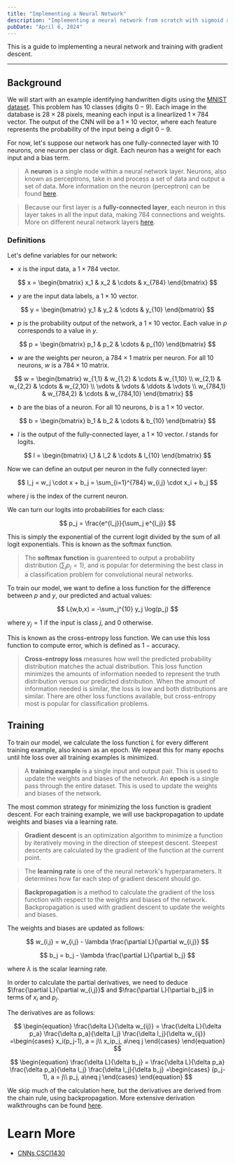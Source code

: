 ```yaml
---
title: "Implementing a Neural Network"
description: "Implementing a neural network from scratch with sigmoid and softmax activations using Python."
pubDate: "April 6, 2024"
---
```


This is a guide to implementing a neural network and training with gradient descent.

<hr>

## Background

We will start with an example identifying handwritten digits using the [MNIST dataset](https://en.wikipedia.org/wiki/MNIST_database). This problem has 10 classes (digits $0-9$). Each image in the database is $28 \times 28$ pixels, meaning each input is a linearlized $1 \times 784$ vector. The output of the CNN will be a $1 \times 10$ vector, where each feature represents the probability of the input being a digit $0-9$.

For now, let's suppose our network has one fully-connected layer with 10 neurons, one neuron per class or digit. Each neuron has a weight for each input and a bias term.

> A **neuron** is a single node within a neural network layer. Neurons, also known as perceptrons, take in and process a set of data and output a set of data. More information on the neuron (perceptron) can be found [here](/writing/neural-networks#perceptrons).

> Because our first layer is a **fully-connected layer**, each neuron in this layer takes in all the input data, making 784 connections and weights. More on different neural network layers [here](/writing/nn-layers).

### Definitions

Let's define variables for our network:

- $x$ is the input data, a $1 \times 784$ vector.

$$
x = \begin{bmatrix} x_1 & x_2 & \cdots & x_{784} \end{bmatrix}
$$

- $y$ are the input data labels, a $1 \times 10$ vector.

$$
y = \begin{bmatrix} y_1 & y_2 & \cdots & y_{10} \end{bmatrix}
$$

- $p$ is the probability output of the network, a $1 \times 10$ vector. Each value in $p$ corresponds to a value in $y$.

$$
p = \begin{bmatrix} p_1 & p_2 & \cdots & p_{10} \end{bmatrix}
$$

- $w$ are the weights per neuron, a $784 \times 1$ matrix per neuron. For all 10 neurons, $w$ is a $784 \times 10$ matrix.

$$
w = \begin{bmatrix}
w_{1,1} & w_{1,2} & \cdots & w_{1,10} \\
w_{2,1} & w_{2,2} & \cdots & w_{2,10} \\
\vdots & \vdots & \ddots & \vdots \\
w_{784,1} & w_{784,2} & \cdots & w_{784,10}
\end{bmatrix}
$$

- $b$ are the bias of a neuron. For all 10 neurons, $b$ is a $1 \times 10$ vector.

$$
b = \begin{bmatrix} b_1 & b_2 & \cdots & b_{10} \end{bmatrix}
$$

- $l$ is the output of the fully-connected layer, a $1 \times 10$ vector. $l$ stands for logits.

$$
l = \begin{bmatrix} l_1 & l_2 & \cdots & l_{10} \end{bmatrix}
$$

Now we can define an output per neuron in the fully connected layer:

$$
l_j = w_j \cdot x + b_j = \sum_{i=1}^{784} w_{i,j} \cdot x_i + b_j
$$

where $j$ is the index of the current neuron.

We can turn our logits into probabilities for each class:

$$
p_j = \frac{e^{l_j}}{\sum_j e^{l_j}}
$$

This is simply the exponential of the current logit divided by the sum of all logit exponentials. This is known as the softmax function.

> The **softmax function** is guarenteed to output a probability distribution ($\sum_j p_j = 1$), and is popular for determining the best class in a classification problem for convolutional neural networks.

To train our model, we want to define a loss function for the difference between $p$ and $y$, our predicted and actual values:

$$
L(w,b,x) = -\sum_j^{10} y_j \log(p_j)
$$

where $y_j = 1$ if the input is class $j$, and $0$ otherwise.

This is known as the cross-entropy loss function. We can use this loss function to compute error, which is defined as $1 - \text{accuracy}$.

> **Cross-entropy loss** measures how well the predicted probability distribution matches the actual distribution. This loss function minimizes the amounts of information needed to represent the truth distribution versus our predicted distribution. When the amount of information needed is similar, the loss is low and both distributions are similar. There are other loss functions available, but cross-entropy most is popular for classification problems.

## Training

To train our model, we calculate the loss function $L$ for every different training example, also known as an epoch. We repeat this for many epochs until hte loss over all training examples is minimized.

> A **training example** is a single input and output pair. This is used to update the weights and biases of the network.
> An **epoch** is a single pass through the entire dataset. This is used to update the weights and biases of the network.

The most common strategy for minimizing the loss function is gradient descent. For each training example, we will use backpropagation to update weights and biases via a learning rate.

> **Gradient descent** is an optimization algorithm to minimize a function by iteratively moving in the direction of steepest descent. Steepest descents are calculated by the gradient of the function at the current point.

> The **learning rate** is one of the neural network's hyperparameters. It determines how far each step of gradient descent should go.

> **Backpropagation** is a method to calculate the gradient of the loss function with respect to the weights and biases of the network. Backpropagation is used with gradient descent to update the weights and biases.

The weights and biases are updated as follows:

$$
w_{i,j} = w_{i,j} - \lambda \frac{\partial L}{\partial w_{i,j}}
$$

$$
b_j = b_j - \lambda \frac{\partial L}{\partial b_j}
$$

where $\lambda$ is the scalar learning rate.

In order to calculate the partial derivatives, we need to deduce $\frac{\partial L}{\partial w_{i,j}}$ and $\frac{\partial L}{\partial b_j}$ in terms of $x_i$ and $p_j$.

The derivatives are as follows:

$$
\begin{equation}
\frac{\delta L}{\delta w_{ij}} = \frac{\delta L}{\delta p_a} \frac{\delta p_a}{\delta l_j} \frac{\delta l_j}{\delta w_{ij}} =\begin{cases}
x_i(p_j-1), a = j\\
x_ip_j,  a\neq j
\end{cases}
\end{equation}
$$

$$
\begin{equation}
\frac{\delta L}{\delta b_j} = \frac{\delta L}{\delta p_a} \frac{\delta p_a}{\delta l_j} \frac{\delta l_j}{\delta b_j} =\begin{cases}
(p_j-1), a = j\\
p_j,  a\neq j
\end{cases}
\end{equation}
$$

We skip much of the calculation here, but the derivatives are derived from the chain rule, using backpropagation. More extensive derivation walkthroughs can be found [here](https://en.wikipedia.org/wiki/Backpropagation).

# Learn More

- [CNNs CSCI1430](https://browncsci1430.github.io/hw5_cnns/)
